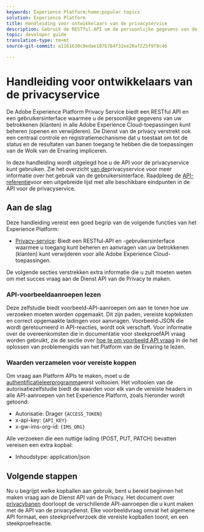 ```yaml
---
keywords: Experience Platform;home;popular topics
solution: Experience Platform
title: Handleiding voor ontwikkelaars van de privacyservice
description: Gebruik de RESTful-API om de persoonlijke gegevens van de betrokkenen in Adobe Experience Cloud-toepassingen te beheren
topic: developer guide
translation-type: tm+mt
source-git-commit: a1161630c8edae107b784f32ee20af225f9f8c46

---
```



# Handleiding voor ontwikkelaars van de privacyservice

De Adobe Experience Platform Privacy Service biedt een RESTful API en een gebruikersinterface waarmee u de persoonlijke gegevens van uw betrokkenen (klanten) in alle Adobe Experience Cloud-toepassingen kunt beheren (openen en verwijderen). De Dienst van de privacy verstrekt ook een centraal controle en registratiemechanisme dat u toestaat om tot de status en de resultaten van banen toegang te hebben die de toepassingen van de Wolk van de Ervaring impliceren.

In deze handleiding wordt uitgelegd hoe u de API voor de privacyservice kunt gebruiken. Zie het overzicht [van de](../ui/overview.md)privacyservice voor meer informatie over het gebruik van de gebruikersinterface. Raadpleeg de [API-referentie](https://www.adobe.io/apis/experiencecloud/gdpr/api-reference.html)voor een uitgebreide lijst met alle beschikbare eindpunten in de API voor de privacyservice.

## Aan de slag

Deze handleiding vereist een goed begrip van de volgende functies van het Experience Platform:

* [Privacy-service](../home.md): Biedt een RESTful-API en -gebruikersinterface waarmee u toegang kunt beheren en aanvragen van uw betrokkenen (klanten) kunt verwijderen voor alle Adobe Experience Cloud-toepassingen.

De volgende secties verstrekken extra informatie die u zult moeten weten om met succes vraag aan de Dienst API van de Privacy te maken.

### API-voorbeeldaanroepen lezen

Deze zelfstudie biedt voorbeeld-API-aanroepen om aan te tonen hoe uw verzoeken moeten worden opgemaakt. Dit zijn paden, vereiste kopteksten en correct opgemaakte ladingen voor aanvragen. Voorbeeld-JSON die wordt geretourneerd in API-reacties, wordt ook verschaft. Voor informatie over de overeenkomsten die in documentatie voor steekproefAPI vraag worden gebruikt, zie de sectie over [hoe te om voorbeeld API vraag](../../landing/troubleshooting.md) in de het oplossen van problemengids van het Platform van de Ervaring te lezen.

### Waarden verzamelen voor vereiste koppen

Om vraag aan Platform APIs te maken, moet u de [authentificatieleerprogramma](../../tutorials/authentication.md)eerst voltooien. Het voltooien van de autorisatiezelfstudie biedt de waarden voor elk van de vereiste headers in alle API-aanroepen van het Experience Platform, zoals hieronder wordt getoond:

* Autorisatie: Drager `{ACCESS_TOKEN}`
* x-api-key: `{API_KEY}`
* x-gw-ims-org-id: `{IMS_ORG}`

Alle verzoeken die een nuttige lading (POST, PUT, PATCH) bevatten vereisen een extra kopbal:

* Inhoudstype: application/json

## Volgende stappen

Nu u begrijpt welke kopballen aan gebruik, bent u bereid beginnen het maken vraag aan de Dienst API van de Privacy. Het document over [privacybanen](privacy-jobs.md) doorloopt de verschillende API-aanroepen die u kunt maken met de API van de privacydienst. Elke voorbeeldvraag omvat het algemene API formaat, een steekproefverzoek die vereiste kopballen toont, en een steekproefreactie.
